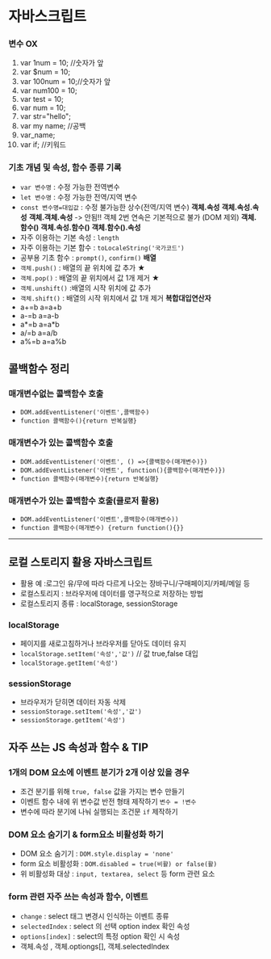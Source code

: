# 자바스크립트
### 변수 OX
1. var 1num = 10; //숫자가 앞
2. var $num = 10;
3. var 100num = 10;//숫자가 앞
4. var num100 = 10;
5. var test = 10;
6. var num = 10;
7. var str="hello";
8. var my name; //공백
9. var_name;
10. var if; //키워드
### 기초 개념 및 속성, 함수 종류 기록
* `var 변수명` : 수정 가능한 전역변수
* `let 변수명` : 수정 가능한 전역/지역 변수
* `const 변수명=대입값` : 수정 불가능한 상수(전역/지역 변수)
**객체.속성**
**객체.속성.속성**
**객체.객체.속성** -> 안됨!! 객체 2번 연속은 기본적으로 불가 (DOM 제외)
**객체.함수()**
**객체.속성.함수()**
**객체.함수().속성**
* 자주 이용하는 기본 속성 : `length`
* 자주 이용하는 기본 함수 : `toLocaleString('국가코드')`
* 공부용 기초 함수 : `prompt()`, `confirm()`
**배열**
* `객체.push()` : 배열의 끝 위치에 값 추가 ★
* `객체.pop()` : 배열의 끝 위치에서 값 1개 제거 ★
* `객체.unshift()` :배열의 시작 위치에 값 추가
* `객체.shift()` : 배열의 시작 위치에서 값 1개 제거
**복합대입연산자**
* a+=b  a=a+b
* a-=b  a=a-b
* a*=b  a=a*b
* a/=b  a=a/b
* a%=b  a=a%b
## 콜백함수 정리
### 매개변수없는 콜백함수 호출
* `DOM.addEventListener('이벤트',콜백함수)`
* `function 콜백함수(){return 반복실행}`
### 매개변수가 있는 콜백함수 호출
* `DOM.addEventListener('이벤트', () =>{콜백함수(매개변수)})`
* `DOM.addEventListener('이벤트', function(){콜백함수(매개변수)})`
* `function 콜백함수(매개변수){return 반복실행}`
### 매개변수가 있는 콜백함수 호출(클로저 활용)
* `DOM.addEventListener('이벤트',콜백함수(매개변수))`
* `function 콜백함수(매개변수) {return function(){}}`

---
## 로컬 스토리지 활용 자바스크립트
* 활용 예 :로그인 유/무에 따라 다르게 나오는 장바구니/구매페이지/카페/메일 등
* 로컬스토리지 : 브라우저에 데이터를 영구적으로 저장하는 방법
* 로컬스토리지 종류 : localStorage, sessionStorage
### localStorage 
* 페이지를 새로고침하거나 브라우저를 닫아도 데이터 유지
* `localStorage.setItem('속성','값')` // 값 true,false 대입
* `localStorage.getItem('속성')`
### sessionStorage
* 브라우저가 닫히면 데이터 자동 삭제
* `sessionStorage.setItem('속성','값')` 
* `sessionStorage.getItem('속성')`
## 자주 쓰는 JS 속성과 함수 & TIP
### 1개의 DOM 요소에 이벤트 분기가 2개 이상 있을 경우
* 조건 분기를 위해 `true, false` 값을 가지는 변수 만들기
* 이벤트 함수 내에 위 변수값 반전 형태 제작하기 `변수 = !변수`
* 변수에 따라 분기에 나눠 실행되는 조건문 `if` 제작하기
### DOM 요소 숨기기 & form요소 비활성화 하기
* DOM 요소 숨기기 : `DOM.style.display = 'none'`
* form 요소 비활성화 : `DOM.disabled = true(비활) or false(활)`
* 위 비활성화 대상 : `input, textarea, select` 등 form 관련 요소
### form 관련 자주 쓰는 속성과 함수, 이벤트
* `change` : select 태그 변경시 인식하는 이벤트 종류
* `selectedIndex` : select 의 선택 option index 확인 속성
* `options[index]` : select의 특정 option 확인 시 속성
* 객체.속성 , 객체.optiongs[], 객체.selectedIndex